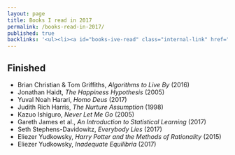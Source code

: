 ```yaml
---
layout: page
title: Books I read in 2017
permalink: /books-read-in-2017/
published: true
backlinks: '<ul><li><a id="books-ive-read" class="internal-link" href="/books-ive-read/">Books I&#39;ve read</a></li></ul>'
---
```




## Finished 
* Brian Christian & Tom Griffiths, _Algorithms to Live By_ (2016) 
* Jonathan Haidt, _The Happiness Hypothesis_ (2005) 
* Yuval Noah Harari, _Homo Deus_ (2017) 
* Judith Rich Harris, _The Nurture Assumption_ (1998) 
* Kazuo Ishiguro, _Never Let Me Go_ (2005) 
* Gareth James et al., _An Introduction to Statistical Learning_ (2017) 
* Seth Stephens-Davidowitz, _Everybody Lies_ (2017) 
* Eliezer Yudkowsky, _Harry Potter and the Methods of Rationality_ (2015) 
* Eliezer Yudkowsky, _Inadequate Equilibria_ (2017) 
